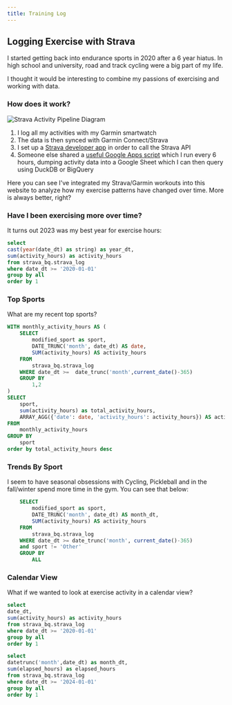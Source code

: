 ```yaml
---
title: Training Log
---
```



## Logging Exercise with Strava

I started getting back into endurance sports in 2020 after a 6 year hiatus. In high school and university, road and track cycling were a big part of my life. 

I thought it would be interesting to combine my passions of exercising and working with data. 

### How does it work?

![Strava Activity Pipeline Diagram](/strava_activity_log_diagram.png)

1. I log all my activities with my Garmin smartwatch
2. The data is then synced with Garmin Connect/Strava
3. I set up a [Strava developer app](https://developers.strava.com/) in order to call the Strava API
4. Someone else shared a [useful Google Apps script](https://github.com/benlcollins/strava-sheets-integration) which I run every 6 hours, dumping activity data into a Google Sheet which I can then query using DuckDB or BigQuery 

Here you can see I've integrated my Strava/Garmin workouts into this website to analyze how my exercise patterns have changed over time. More is always better, right?

### Have I been exercising more over time?

It turns out 2023 was my best year for exercise hours:

```sql activities_by_year
select 
cast(year(date_dt) as string) as year_dt,
sum(activity_hours) as activity_hours
from strava_bq.strava_log
where date_dt >= '2020-01-01'
group by all
order by 1
```

<BarChart 
    data={activities_by_year} sort="year_dt"
    x=year_dt
    y=activity_hours
/>


### Top Sports
What are my recent top sports?

```sql activities_window
WITH monthly_activity_hours AS (
    SELECT 
        modified_sport as sport,
        DATE_TRUNC('month', date_dt) AS date,
        SUM(activity_hours) AS activity_hours
    FROM 
        strava_bq.strava_log
    WHERE date_dt >=  date_trunc('month',current_date()-365)
    GROUP BY 
        1,2
)
SELECT 
    sport,
    sum(activity_hours) as total_activity_hours,
    ARRAY_AGG({'date': date, 'activity_hours': activity_hours}) AS activity_hours
FROM 
    monthly_activity_hours
GROUP BY 
    sport
order by total_activity_hours desc
```

<DataTable data={activities_window}>
    <Column id=sport/>
    <Column id=total_activity_hours title="Trailing 12 Mo Total Hours"/>
    <Column id=activity_hours title="Monthly Hours Sparkline" contentType=sparkline sparkX=date sparkY=activity_hours />
</DataTable>


### Trends By Sport
I seem to have seasonal obsessions with Cycling, Pickleball and in the fall/winter spend more time in the gym. You can see that below:

```sql activities_trend
    SELECT 
        modified_sport as sport,
        DATE_TRUNC('month', date_dt) AS month_dt,
        SUM(activity_hours) AS activity_hours
    FROM 
        strava_bq.strava_log
    WHERE date_dt >= date_trunc('month', current_date()-365)
    and sport != 'Other'
    GROUP BY 
        ALL
```

<LineChart 
    data={activities_trend}
    x=month_dt
    y=activity_hours 
    yAxisTitle="Hours per Month"
    series=sport
/>


### Calendar View
What if we wanted to look at exercise activity in a calendar view?


```sql activities_calendar_view
select 
date_dt,
sum(activity_hours) as activity_hours
from strava_bq.strava_log
where date_dt >= '2020-01-01'
group by all
order by 1
```


<CalendarHeatmap 
    data={activities_calendar_view}
    date=date_dt
    value=activity_hours
/>


```sql activities_by_month
select 
datetrunc('month',date_dt) as month_dt,
sum(elapsed_hours) as elapsed_hours
from strava_bq.strava_log
where date_dt >= '2024-01-01'
group by all
order by 1
```

<BarChart 
    data={activities_by_month} sort="month_dt"
    x=month_dt
    y=elapsed_hours
/>